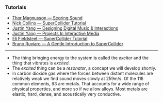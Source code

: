 ### Tutorials
* [Thor Magnusson — Scoring Sound](https://leanpub.com/ScoringSound)
* [Nick Collins — SuperCollider Tutorial](https://composerprogrammer.com/teaching/supercollider/sctutorial/tutorial.html)
* [Justin Yang — Designing Digital Music & Interactions](https://versal.com/c/1vmfne/designing-digital-music-interactions)
* [Justin Yang — Projects In Interactive Media](https://versal.com/c/4xprut/projects-in-interactive-media)
* [Eli Fieldsteel — SuperCollider Tutorial](https://www.youtube.com/watch?v=yRzsOOiJ_p4&list=PLPYzvS8A_rTaNDweXe6PX4CXSGq4iEWYC)
* [Bruno Ruviaro — A Gentle Introduction to SuperCollider](https://ccrma.stanford.edu/~ruviaro/texts/A_Gentle_Introduction_To_SuperCollider.pdf)

---

* The thing bringing energy to the system is called the *excitor* and the thing that vibrates is *excited*.
* The *excited* thing can be a *resonator*, a concept we will develop shortly.
* In carbon dioxide gas
  where the forces between distant molecules are relatively weak we find sound
  moves slowly at 259m/s. Of the 118 common elements, 63 are metals. That
  accounts for a wide range of physical properties, and more so if we allow alloys.
  Most metals are elastic, hard, dense, and acoustically very conductive.
